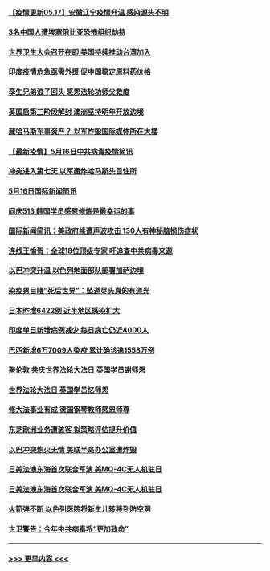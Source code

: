 #### [【疫情更新05.17】安徽辽宁疫情升温 感染源头不明](../pages/prog202/a103114528.md?t=05171001) 
#### [3名中国人遭埃塞俄比亚恐怖组织劫持](../pages/prog202/a103121105.md?t=05171001) 
#### [世界卫生大会召开在即 美国持续推动台湾加入](../pages/prog202/a103121078.md?t=05171001) 
#### [印度疫情危急亟需外援 促中国稳定原料药价格](../pages/prog202/a103121075.md?t=05171001) 
#### [孪生兄弟浪子回头 感恩法轮功师父救度](../pages/prog202/a103121070.md?t=05171001) 
#### [英国启第三阶段解封 澳洲坚持明年开放边境](../pages/prog202/a103121055.md?t=05171001) 
#### [藏哈马斯军事资产？ 以军炸毁国际媒体所在大楼](../pages/prog202/a103120998.md?t=05171001) 
#### [【最新疫情】5月16日中共病毒疫情简讯](../pages/prog202/a103120996.md?t=05171001) 
#### [冲突进入第七天 以军轰炸哈马斯头目住所](../pages/prog202/a103121000.md?t=05171001) 
#### [5月16日国际新闻简讯](../pages/prog202/a103120985.md?t=05171001) 
#### [同庆513 韩国学员感恩修炼是最幸运的事](../pages/prog202/a103120948.md?t=05171001) 
#### [国际新闻简讯：美政府续遭声波攻击 130人有神秘脑损伤症状](../pages/prog202/a103119624.md?t=05171001) 
#### [连线王愉贺：全球18位顶级专家 吁追查中共病毒来源](../pages/prog202/a103119810.md?t=05171001) 
#### [以巴冲突升温 以色列地面部队部署加萨边境](../pages/prog202/a103119615.md?t=05171001) 
#### [染疫男目睹“死后世界”：坠道尽头真的有道光](../pages/prog202/a103120870.md?t=05171001) 
#### [日本昨增6422例 近半地区感染扩大](../pages/prog202/a103120806.md?t=05171001) 
#### [印度单日新增病例减少 每日病亡仍近4000人](../pages/prog202/a103120532.md?t=05171001) 
#### [巴西新增6万7009人染疫 累计确诊逾1558万例](../pages/prog202/a103120520.md?t=05171001) 
#### [聚伦敦 共庆世界法轮大法日 英国学员谢师恩](../pages/prog202/a103120369.md?t=05171001) 
#### [世界法轮大法日 英国学员忆师恩](../pages/prog202/a103120367.md?t=05171001) 
#### [修大法事业有成 德国钢琴教师感恩师尊](../pages/prog202/a103120322.md?t=05171001) 
#### [东芝欧洲业务遭骇客  拟策略评估提升价值](../pages/prog202/a103120361.md?t=05171001) 
#### [以巴冲突炮火无情 美联半岛办公室遭炸毁](../pages/prog202/a103120368.md?t=05171001) 
#### [日美法澳东海首次联合军演 美MQ-4C无人机驻日](../pages/prog202/a103120374.md?t=05171001) 
#### [日美法澳东海首次联合军演 美MQ-4C无人机驻日](../pages/prog202/a103120366.md?t=05171001) 
#### [火箭弹不断 以色列医院将新生儿转移到防空洞](../pages/prog202/a103120199.md?t=05171001) 
#### [世卫警告：今年中共病毒将“更加致命”](../pages/prog202/a103120220.md?t=05171001) 

----
#### [ >>> 更早内容 <<< ](../indexes/prog202-earlier.md)
